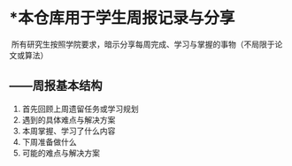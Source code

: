 # *本仓库用于学生周报记录与分享
&nbsp;所有研究生按照学院要求，暗示分享每周完成、学习与掌握的事物（不局限于论文或算法）  

## ——周报基本结构
1. 首先回顾上周遗留任务或学习规划
2. 遇到的具体难点与解决方案
3. 本周掌握、学习了什么内容
4. 下周准备做什么
5. 可能的难点与解决方案
